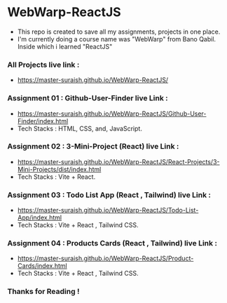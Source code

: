 # WebWarp-ReactJS

- This repo is created to save all my assignments, projects in one place.
- I'm currently doing a course name was "WebWarp" from Bano Qabil. Inside which i learned "ReactJS"

### All Projects live link :
- https://master-suraish.github.io/WebWarp-ReactJS/

### Assignment 01 : Github-User-Finder live Link :
- https://master-suraish.github.io/WebWarp-ReactJS/Github-User-Finder/index.html
- Tech Stacks : HTML, CSS, and, JavaScript.

### Assignment 02 : 3-Mini-Project (React) live Link :
- https://master-suraish.github.io/WebWarp-ReactJS/React-Projects/3-Mini-Projects/dist/index.html
- Tech Stacks : Vite + React.

### Assignment 03 : Todo List App (React , Tailwind) live Link :
- https://master-suraish.github.io/WebWarp-ReactJS/Todo-List-App/index.html
- Tech Stacks : Vite + React , Tailwind CSS.

### Assignment 04 : Products Cards (React , Tailwind) live Link :
- https://master-suraish.github.io/WebWarp-ReactJS/Product-Cards/index.html
- Tech Stacks : Vite + React , Tailwind CSS.

### Thanks for Reading !
